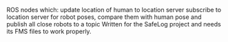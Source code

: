 ROS nodes which:
update location of human to location server
subscribe to location server for robot poses, compare them with human pose and publish all close robots to a topic
Written for the SafeLog project and needs its FMS files to work properly.

